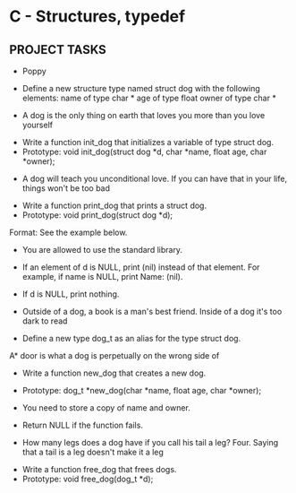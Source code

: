 # C - Structures, typedef
## PROJECT TASKS

* Poppy
- Define a new structure type named struct dog with the following elements:
    name of type char *
    age of type float
    owner of type char *
* A dog is the only thing on earth that loves you more than you love yourself
- Write a function init_dog that initializes a variable of type struct dog.
- Prototype: void init_dog(struct dog *d, char *name, float age, char *owner);

* A dog will teach you unconditional love. If you can have that in your life, things won't be too bad
- Write a function print_dog that prints a struct dog.
- Prototype: void print_dog(struct dog *d);

Format: See the example below.

- You are allowed to use the standard library.

- If an element of d is NULL, print (nil) instead of that element. For example, if name is NULL, print Name: (nil).

- If d is NULL, print nothing.

* Outside of a dog, a book is a man's best friend. Inside of a dog it's too dark to read
- Define a new type dog_t as an alias for the type struct dog.

A*  door is what a dog is perpetually on the wrong side of
- Write a function new_dog that creates a new dog.

- Prototype: dog_t *new_dog(char *name, float age, char *owner);

- You need to store a copy of name and owner.

- Return NULL if the function fails.

* How many legs does a dog have if you call his tail a leg? Four. Saying that a tail is a leg doesn't make it a leg
- Write a function free_dog that frees dogs.
- Prototype: void free_dog(dog_t *d);
